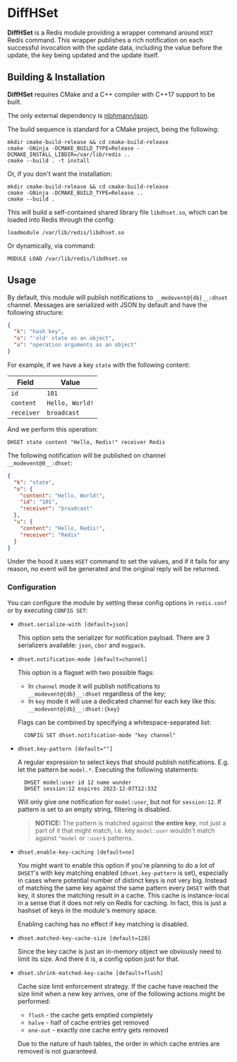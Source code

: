 # DiffHSet

**DiffHSet** is a Redis module providing a wrapper command around `HSET` Redis command.
This wrapper publishes a rich notification on each successful invocation with the update data,
including the value before the update, the key being updated and the update itself.

## Building & Installation

**DiffHSet** requires CMake and a C++ compiler with C++17 support to be built.

The only external dependency is [nlohmann/json](https://json.nlohmann.me/).

The build sequence is standard for a CMake project, being the following:

```shell
mkdir cmake-build-release && cd cmake-build-release
cmake -GNinja -DCMAKE_BUILD_TYPE=Release -DCMAKE_INSTALL_LIBDIR=/var/lib/redis ..
cmake --build . -t install
```

Or, if you don't want the installation:

```shell
mkdir cmake-build-release && cd cmake-build-release
cmake -GNinja -DCMAKE_BUILD_TYPE=Release ..
cmake --build .
```

This will build a self-contained shared library file `libdhset.so`,
which can be loaded into Redis through the config:

```
loadmodule /var/lib/redis/libdhset.so
```

Or dynamically, via command:

```redis
MODULE LOAD /var/lib/redis/libdhset.so
```

## Usage

By default, this module will publish notifications to `__modevent@{db}__:dhset` channel.
Messages are serialized with JSON by default and have the following structure:

```json
{
  "k": "hash key",
  "o": "'old' state as an object",
  "u": "operation arguments as an object"
}
```

For example, if we have a key `state` with the following content:

| Field      | Value           |
|------------|-----------------|
| `id`       | `101`           |
| `content`  | `Hello, World!` |
| `receiver` | `broadcast`     |

And we perform this operation:

```redis
DHSET state content "Hello, Redis!" receiver Redis
```

The following notification will be published on channel `__modevent@0__:dhset`:

```json
{
  "k": "state",
  "o": {
    "content": "Hello, World!",
    "id": "101",
    "receiver": "broadcast"
  },
  "u": {
    "content": "Hello, Redis!",
    "receiver": "Redis"
  }
}
```

Under the hood it uses `HSET` command to set the values, and if it fails for any reason,
no event will be generated and the original reply will be returned.

### Configuration

You can configure the module by setting these config options in `redis.conf`
or by executing `CONFIG SET`:

* `dhset.serialize-with [default=json]`

  This option sets the serializer for notification payload.
  There are 3 serializers available: `json`, `cbor` and `msgpack`.

* `dhset.notification-mode [default=channel]`

  This option is a flagset with two possible flags:
    * In `channel` mode it will publish notifications to `__modevent@{db}__:dhset`
      regardless of the key;
    * In `key` mode it will use a dedicated channel for each key like this: `__modevent@{db}__:dhset:{key}`

  Flags can be combined by specifying a whitespace-separated list:

  ```redis
    CONFIG SET dhset.notification-mode "key channel"
  ```
* `dhset.key-pattern [default=""]`

  A regular expression to select keys that should publish notifications.
  E.g. let the pattern be `model.*`. Executing the following statements:

  ```redis
    DHSET model:user id 12 name wunder
    DHSET session:12 expires 2023-12-07T12:33Z
  ```

  Will only give one notification for `model:user`, but not for `session:12`.
  If pattern is set to an empty string, filtering is disabled.
  > **NOTICE:** The pattern is matched against __the entire key__, not just a part of it that might match,
  > i.e. key `model:user` wouldn't match against `^model` or `:user$` patterns.
* `dhset.enable-key-caching [default=no]`

  You might want to enable this option if you're planning to do a lot
  of `DHSET`'s with key matching enabled (`dhset.key-pattern` is set),
  especially in cases where potential number of distinct keys is not very big.
  Instead of matching the same key against the same pattern every `DHSET` with that key,
  it stores the matching result in a cache. This cache is instance-local in a sense that
  it does not rely on Redis for caching. In fact, this is just a hashset of keys in the module's memory space.

  Enabling caching has no effect if key matching is disabled.

* `dhset.matched-key-cache-size [default=128]`

  Since the key cache is just an in-memory object we obviously need to limit its size.
  And there it is, a config option just for that.

* `dhset.shrink-matched-key-cache [default=flush]`

  Cache size limit enforcement strategy. If the cache have reached the size limit
  when a new key arrives, one of the following actions might be performed:
    * `flush` - the cache gets emptied completely
    * `halve` - half of cache entries get removed
    * `one-out` - exactly one cache entry gets removed
  
  Due to the nature of hash tables, the order in which cache entries are removed is not guaranteed.
